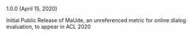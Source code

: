1.0.0 (April 15, 2020)

Initial Public Release of MaUde, an unreferenced metric for online dialog evaluation, to appear in ACL 2020

